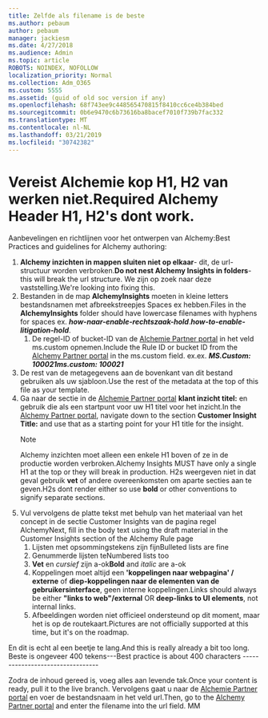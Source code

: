 ```yaml
---
title: Zelfde als filename is de beste
ms.author: pebaum
author: pebaum
manager: jackiesm
ms.date: 4/27/2018
ms.audience: Admin
ms.topic: article
ROBOTS: NOINDEX, NOFOLLOW
localization_priority: Normal
ms.collection: Adm_O365
ms.custom: 5555
ms.assetid: (guid of old soc version if any)
ms.openlocfilehash: 68f743ee9c448565470815f8410cc6ce4b384bed
ms.sourcegitcommit: 0b6e9470c6b73616ba8bacef7010f739b7fac332
ms.translationtype: MT
ms.contentlocale: nl-NL
ms.lasthandoff: 03/21/2019
ms.locfileid: "30742382"
---
```

# <a name="required-alchemy-header-h1-h2s-dont-work"></a><span data-ttu-id="ced81-102">Vereist Alchemie kop H1, H2 van werken niet.</span><span class="sxs-lookup"><span data-stu-id="ced81-102">Required Alchemy Header H1, H2's dont work.</span></span>
<span data-ttu-id="ced81-103">Aanbevelingen en richtlijnen voor het ontwerpen van Alchemy:</span><span class="sxs-lookup"><span data-stu-id="ced81-103">Best Practices and guidelines for Alchemy authoring:</span></span>

1. <span data-ttu-id="ced81-104">**Alchemy inzichten in mappen sluiten niet op elkaar**- dit, de url-structuur worden verbroken.</span><span class="sxs-lookup"><span data-stu-id="ced81-104">**Do not nest Alchemy Insights in folders**- this will break the url structure.</span></span> <span data-ttu-id="ced81-105">We zijn op zoek naar deze vaststelling.</span><span class="sxs-lookup"><span data-stu-id="ced81-105">We're looking into fixing this.</span></span>
1. <span data-ttu-id="ced81-106">Bestanden in de map **AlchemyInsights** moeten in kleine letters bestandsnamen met afbreekstreepjes Spaces ex hebben.</span><span class="sxs-lookup"><span data-stu-id="ced81-106">Files in the **AlchemyInsights** folder should have lowercase filenames with hyphens for spaces ex.</span></span> <span data-ttu-id="ced81-107">***how-naar-enable-rechtszaak-hold***.</span><span class="sxs-lookup"><span data-stu-id="ced81-107">***how-to-enable-litigation-hold***.</span></span>
    1. <span data-ttu-id="ced81-108">De regel-ID of bucket-ID van de [Alchemie Partner portal](https://alchemyportal.azurewebsites.net) in het veld ms.custom opnemen.</span><span class="sxs-lookup"><span data-stu-id="ced81-108">Include the Rule ID or bucket ID from the [Alchemy Partner portal](https://alchemyportal.azurewebsites.net) in the ms.custom field.</span></span> <span data-ttu-id="ced81-109">ex.</span><span class="sxs-lookup"><span data-stu-id="ced81-109">ex.</span></span> <span data-ttu-id="ced81-110">***MS.Custom: 100021***</span><span class="sxs-lookup"><span data-stu-id="ced81-110">***ms.custom: 100021***</span></span>
1. <span data-ttu-id="ced81-111">De rest van de metagegevens aan de bovenkant van dit bestand gebruiken als uw sjabloon.</span><span class="sxs-lookup"><span data-stu-id="ced81-111">Use the rest of the metadata at the top of this file as your template.</span></span>
1. <span data-ttu-id="ced81-112">Ga naar de sectie in de [Alchemie Partner portal](https://alchemyportal.azurewebsites.net) **klant inzicht titel:** en gebruik die als een startpunt voor uw H1 titel voor het inzicht.</span><span class="sxs-lookup"><span data-stu-id="ced81-112">In the [Alchemy Partner portal](https://alchemyportal.azurewebsites.net), navigate down to the section **Customer Insight Title:** and use that as a starting point for your H1 title for the insight.</span></span> 
    > [!NOTE]
    > <span data-ttu-id="ced81-113">Alchemy inzichten moet alleen een enkele H1 boven of ze in de productie worden verbroken.</span><span class="sxs-lookup"><span data-stu-id="ced81-113">Alchemy Insights MUST have only a single H1 at the top or they will break in production.</span></span> <span data-ttu-id="ced81-114">H2s weergeven niet in dat geval gebruik **vet** of andere overeenkomsten om aparte secties aan te geven.</span><span class="sxs-lookup"><span data-stu-id="ced81-114">H2s dont render either so use **bold** or other conventions to signify separate sections.</span></span>
1. <span data-ttu-id="ced81-115">Vul vervolgens de platte tekst met behulp van het materiaal van het concept in de sectie Customer Insights van de pagina regel Alchemy</span><span class="sxs-lookup"><span data-stu-id="ced81-115">Next, fill in the body text using the draft material in the Customer Insights section of the Alchemy Rule page</span></span>
    1. <span data-ttu-id="ced81-116">Lijsten met opsommingstekens zijn fijn</span><span class="sxs-lookup"><span data-stu-id="ced81-116">Bulleted lists are fine</span></span>
    1. <span data-ttu-id="ced81-117">Genummerde lijsten te</span><span class="sxs-lookup"><span data-stu-id="ced81-117">Numbered lists too</span></span>
    1. <span data-ttu-id="ced81-118">**Vet** en *cursief* zijn a-ok</span><span class="sxs-lookup"><span data-stu-id="ced81-118">**Bold** and *italic* are a-ok</span></span>
    1. <span data-ttu-id="ced81-119">Koppelingen moet altijd een **'koppelingen naar webpagina' / externe** of **diep-koppelingen naar de elementen van de gebruikersinterface**, geen interne koppelingen.</span><span class="sxs-lookup"><span data-stu-id="ced81-119">Links should always be either **"links to web"/external** OR **deep-links to UI elements**, not internal links.</span></span>
    1. <span data-ttu-id="ced81-120">Afbeeldingen worden niet officieel ondersteund op dit moment, maar het is op de routekaart.</span><span class="sxs-lookup"><span data-stu-id="ced81-120">Pictures are not officially supported at this time, but it's on the roadmap.</span></span>

<span data-ttu-id="ced81-121">En dit is echt al een beetje te lang.</span><span class="sxs-lookup"><span data-stu-id="ced81-121">And this is really already a bit too long.</span></span> <span data-ttu-id="ced81-122">Beste is ongeveer 400 tekens---</span><span class="sxs-lookup"><span data-stu-id="ced81-122">Best practice is about 400 characters ---------------------------------</span></span>

<span data-ttu-id="ced81-123">Zodra de inhoud gereed is, voeg alles aan levende tak.</span><span class="sxs-lookup"><span data-stu-id="ced81-123">Once your content is ready, pull it to the live branch.</span></span> <span data-ttu-id="ced81-124">Vervolgens gaat u naar de [Alchemie Partner portal](https://alchemyportal.azurewebsites.net) en voer de bestandsnaam in het veld url.</span><span class="sxs-lookup"><span data-stu-id="ced81-124">Then, go to the [Alchemy Partner portal](https://alchemyportal.azurewebsites.net) and enter the filename into the url field.</span></span> <span data-ttu-id="ced81-125">M</span><span class="sxs-lookup"><span data-stu-id="ced81-125">M</span></span>